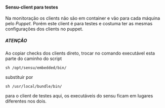 #### Sensu-client para testes
Na monitoração os clients não são em container e vão para cada máquina pelo
*Puppet*. Porém este client é para testes e costuma ter as mesmas configurações
dos clients no puppet.

##### ATENÇÃO

Ao copiar checks dos clients direto, trocar no comando executável esta parte do
caminho do script

```sh /opt/sensu/embedded/bin/ ```

substituir por

```sh /usr/local/bundle/bin/ ```

para o client de testes aqui, os executáveis do sensu ficam em lugares
diferentes nos dois.
